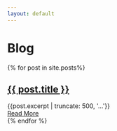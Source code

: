 ```yaml
---
layout: default
---
```

<head>
  <!-- Preload background image -->
  <link rel="preload" href="https://unravelling-the-cube.github.io/images/BG.png"/>
  </head>
<div class="blog-header">
  <h1>Blog</h1>
</div>
<div class="posts">
    {% for post in site.posts%}
      <article class="post">
        <h1><a href="{{ site.baseurl }}{{ post.url }}">{{ post.title }}</a></h1>
        <div class="entry" style="max-width: 720px; word-wrap: break-word;">
          {{post.excerpt | truncate: 500, '...'}}
        </div>
        <a href="{{ site.baseurl }}{{ post.url }}" class="read-more">Read More</a>
      </article>
    {% endfor %}
  </div>
  